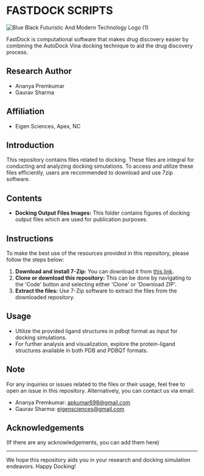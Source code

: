 # FASTDOCK SCRIPTS

![Blue Black Futuristic And Modern Technology Logo (1)](https://github.com/eigensciences/FastDock/assets/157979732/c5f1a516-07bf-4211-a99d-33f229c05246)

FastDock is computational software that makes drug discovery easier by combining the AutoDock Vina docking technique to aid the drug discovery process.

## Research Author
- Ananya Premkumar
- Gaurav Sharma

## Affiliation
- Eigen Sciences, Apex, NC

## Introduction
This repository contains files related to docking. These files are integral for conducting and analyzing docking simulations. To access and utilize these files efficiently, users are recommended to download and use 7zip software.

## Contents
- **Docking Output Files Images:** This folder contains figures of docking output files which are used for publication purposes. 

## Instructions
To make the best use of the resources provided in this repository, please follow the steps below:
1. **Download and install 7-Zip:** You can download it from [this link](http://www.7-zip.org/).
2. **Clone or download this repository:** This can be done by navigating to the 'Code' button and selecting either 'Clone' or 'Download ZIP'.
3. **Extract the files:** Use 7-Zip software to extract the files from the downloaded repository.

## Usage
- Utilize the provided ligand structures in pdbqt format as input for docking simulations.
- For further analysis and visualization, explore the protein-ligand structures available in both PDB and PDBQT formats.

## Note
For any inquiries or issues related to the files or their usage, feel free to open an issue in this repository. Alternatively, you can contact us via email:
- Ananya Premkumar: apkumar698@gmail.com
- Gaurav Sharma: eigensciences@gmail.com

## Acknowledgements
(If there are any acknowledgements, you can add them here)

---

We hope this repository aids you in your research and docking simulation endeavors. Happy Docking!
